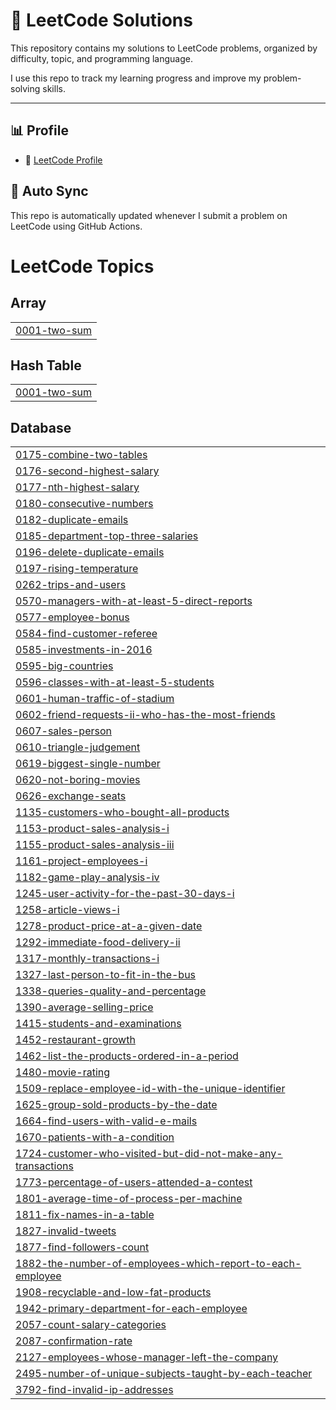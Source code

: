 # 🧠 LeetCode Solutions

This repository contains my solutions to LeetCode problems, organized by difficulty, topic, and programming language.

I use this repo to track my learning progress and improve my problem-solving skills.

---

## 📊 Profile

- 👤 [LeetCode Profile](https://leetcode.com/pavanthandrangi)
  

## 🔁 Auto Sync

This repo is automatically updated whenever I submit a problem on LeetCode using GitHub Actions.




<!---LeetCode Topics Start-->
# LeetCode Topics
## Array
|  |
| ------- |
| [0001-two-sum](https://github.com/pavanthandrangi29/leetcode/tree/master/0001-two-sum) |
## Hash Table
|  |
| ------- |
| [0001-two-sum](https://github.com/pavanthandrangi29/leetcode/tree/master/0001-two-sum) |
## Database
|  |
| ------- |
| [0175-combine-two-tables](https://github.com/pavanthandrangi29/leetcode/tree/master/0175-combine-two-tables) |
| [0176-second-highest-salary](https://github.com/pavanthandrangi29/leetcode/tree/master/0176-second-highest-salary) |
| [0177-nth-highest-salary](https://github.com/pavanthandrangi29/leetcode/tree/master/0177-nth-highest-salary) |
| [0180-consecutive-numbers](https://github.com/pavanthandrangi29/leetcode/tree/master/0180-consecutive-numbers) |
| [0182-duplicate-emails](https://github.com/pavanthandrangi29/leetcode/tree/master/0182-duplicate-emails) |
| [0185-department-top-three-salaries](https://github.com/pavanthandrangi29/leetcode/tree/master/0185-department-top-three-salaries) |
| [0196-delete-duplicate-emails](https://github.com/pavanthandrangi29/leetcode/tree/master/0196-delete-duplicate-emails) |
| [0197-rising-temperature](https://github.com/pavanthandrangi29/leetcode/tree/master/0197-rising-temperature) |
| [0262-trips-and-users](https://github.com/pavanthandrangi29/leetcode/tree/master/0262-trips-and-users) |
| [0570-managers-with-at-least-5-direct-reports](https://github.com/pavanthandrangi29/leetcode/tree/master/0570-managers-with-at-least-5-direct-reports) |
| [0577-employee-bonus](https://github.com/pavanthandrangi29/leetcode/tree/master/0577-employee-bonus) |
| [0584-find-customer-referee](https://github.com/pavanthandrangi29/leetcode/tree/master/0584-find-customer-referee) |
| [0585-investments-in-2016](https://github.com/pavanthandrangi29/leetcode/tree/master/0585-investments-in-2016) |
| [0595-big-countries](https://github.com/pavanthandrangi29/leetcode/tree/master/0595-big-countries) |
| [0596-classes-with-at-least-5-students](https://github.com/pavanthandrangi29/leetcode/tree/master/0596-classes-with-at-least-5-students) |
| [0601-human-traffic-of-stadium](https://github.com/pavanthandrangi29/leetcode/tree/master/0601-human-traffic-of-stadium) |
| [0602-friend-requests-ii-who-has-the-most-friends](https://github.com/pavanthandrangi29/leetcode/tree/master/0602-friend-requests-ii-who-has-the-most-friends) |
| [0607-sales-person](https://github.com/pavanthandrangi29/leetcode/tree/master/0607-sales-person) |
| [0610-triangle-judgement](https://github.com/pavanthandrangi29/leetcode/tree/master/0610-triangle-judgement) |
| [0619-biggest-single-number](https://github.com/pavanthandrangi29/leetcode/tree/master/0619-biggest-single-number) |
| [0620-not-boring-movies](https://github.com/pavanthandrangi29/leetcode/tree/master/0620-not-boring-movies) |
| [0626-exchange-seats](https://github.com/pavanthandrangi29/leetcode/tree/master/0626-exchange-seats) |
| [1135-customers-who-bought-all-products](https://github.com/pavanthandrangi29/leetcode/tree/master/1135-customers-who-bought-all-products) |
| [1153-product-sales-analysis-i](https://github.com/pavanthandrangi29/leetcode/tree/master/1153-product-sales-analysis-i) |
| [1155-product-sales-analysis-iii](https://github.com/pavanthandrangi29/leetcode/tree/master/1155-product-sales-analysis-iii) |
| [1161-project-employees-i](https://github.com/pavanthandrangi29/leetcode/tree/master/1161-project-employees-i) |
| [1182-game-play-analysis-iv](https://github.com/pavanthandrangi29/leetcode/tree/master/1182-game-play-analysis-iv) |
| [1245-user-activity-for-the-past-30-days-i](https://github.com/pavanthandrangi29/leetcode/tree/master/1245-user-activity-for-the-past-30-days-i) |
| [1258-article-views-i](https://github.com/pavanthandrangi29/leetcode/tree/master/1258-article-views-i) |
| [1278-product-price-at-a-given-date](https://github.com/pavanthandrangi29/leetcode/tree/master/1278-product-price-at-a-given-date) |
| [1292-immediate-food-delivery-ii](https://github.com/pavanthandrangi29/leetcode/tree/master/1292-immediate-food-delivery-ii) |
| [1317-monthly-transactions-i](https://github.com/pavanthandrangi29/leetcode/tree/master/1317-monthly-transactions-i) |
| [1327-last-person-to-fit-in-the-bus](https://github.com/pavanthandrangi29/leetcode/tree/master/1327-last-person-to-fit-in-the-bus) |
| [1338-queries-quality-and-percentage](https://github.com/pavanthandrangi29/leetcode/tree/master/1338-queries-quality-and-percentage) |
| [1390-average-selling-price](https://github.com/pavanthandrangi29/leetcode/tree/master/1390-average-selling-price) |
| [1415-students-and-examinations](https://github.com/pavanthandrangi29/leetcode/tree/master/1415-students-and-examinations) |
| [1452-restaurant-growth](https://github.com/pavanthandrangi29/leetcode/tree/master/1452-restaurant-growth) |
| [1462-list-the-products-ordered-in-a-period](https://github.com/pavanthandrangi29/leetcode/tree/master/1462-list-the-products-ordered-in-a-period) |
| [1480-movie-rating](https://github.com/pavanthandrangi29/leetcode/tree/master/1480-movie-rating) |
| [1509-replace-employee-id-with-the-unique-identifier](https://github.com/pavanthandrangi29/leetcode/tree/master/1509-replace-employee-id-with-the-unique-identifier) |
| [1625-group-sold-products-by-the-date](https://github.com/pavanthandrangi29/leetcode/tree/master/1625-group-sold-products-by-the-date) |
| [1664-find-users-with-valid-e-mails](https://github.com/pavanthandrangi29/leetcode/tree/master/1664-find-users-with-valid-e-mails) |
| [1670-patients-with-a-condition](https://github.com/pavanthandrangi29/leetcode/tree/master/1670-patients-with-a-condition) |
| [1724-customer-who-visited-but-did-not-make-any-transactions](https://github.com/pavanthandrangi29/leetcode/tree/master/1724-customer-who-visited-but-did-not-make-any-transactions) |
| [1773-percentage-of-users-attended-a-contest](https://github.com/pavanthandrangi29/leetcode/tree/master/1773-percentage-of-users-attended-a-contest) |
| [1801-average-time-of-process-per-machine](https://github.com/pavanthandrangi29/leetcode/tree/master/1801-average-time-of-process-per-machine) |
| [1811-fix-names-in-a-table](https://github.com/pavanthandrangi29/leetcode/tree/master/1811-fix-names-in-a-table) |
| [1827-invalid-tweets](https://github.com/pavanthandrangi29/leetcode/tree/master/1827-invalid-tweets) |
| [1877-find-followers-count](https://github.com/pavanthandrangi29/leetcode/tree/master/1877-find-followers-count) |
| [1882-the-number-of-employees-which-report-to-each-employee](https://github.com/pavanthandrangi29/leetcode/tree/master/1882-the-number-of-employees-which-report-to-each-employee) |
| [1908-recyclable-and-low-fat-products](https://github.com/pavanthandrangi29/leetcode/tree/master/1908-recyclable-and-low-fat-products) |
| [1942-primary-department-for-each-employee](https://github.com/pavanthandrangi29/leetcode/tree/master/1942-primary-department-for-each-employee) |
| [2057-count-salary-categories](https://github.com/pavanthandrangi29/leetcode/tree/master/2057-count-salary-categories) |
| [2087-confirmation-rate](https://github.com/pavanthandrangi29/leetcode/tree/master/2087-confirmation-rate) |
| [2127-employees-whose-manager-left-the-company](https://github.com/pavanthandrangi29/leetcode/tree/master/2127-employees-whose-manager-left-the-company) |
| [2495-number-of-unique-subjects-taught-by-each-teacher](https://github.com/pavanthandrangi29/leetcode/tree/master/2495-number-of-unique-subjects-taught-by-each-teacher) |
| [3792-find-invalid-ip-addresses](https://github.com/pavanthandrangi29/leetcode/tree/master/3792-find-invalid-ip-addresses) |
<!---LeetCode Topics End-->
